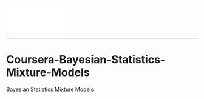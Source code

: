 ![](figure/ucsc.png)

---

# Coursera-Bayesian-Statistics-Mixture-Models

[Bayesian Statistics Mixture Models](https://www.coursera.org/learn/mixture-models?)


